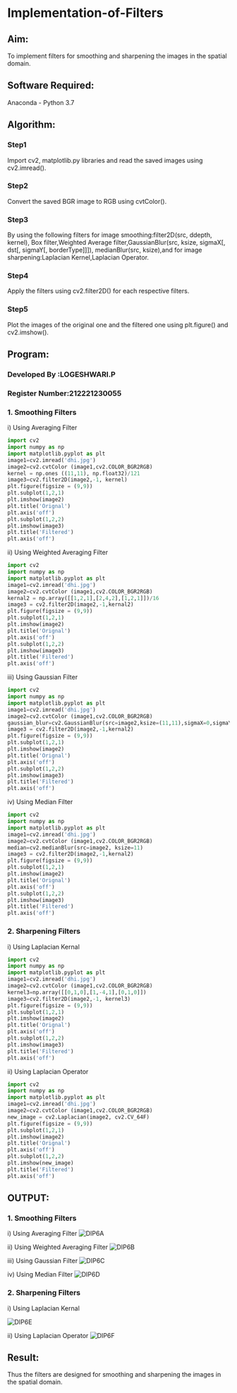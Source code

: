 # Implementation-of-Filters
## Aim:
To implement filters for smoothing and sharpening the images in the spatial domain.

## Software Required:
Anaconda - Python 3.7

## Algorithm:
### Step1

Import cv2, matplotlib.py libraries and read the saved images using cv2.imread().
### Step2

Convert the saved BGR image to RGB using cvtColor().
### Step3

By using the following filters for image smoothing:filter2D(src, ddepth, kernel), Box filter,Weighted Average filter,GaussianBlur(src, ksize, sigmaX[, dst[, sigmaY[, borderType]]]), medianBlur(src, ksize),and for image sharpening:Laplacian Kernel,Laplacian Operator.
### Step4

Apply the filters using cv2.filter2D() for each respective filters.
### Step5

Plot the images of the original one and the filtered one using plt.figure() and cv2.imshow().

## Program:
### Developed By   :LOGESHWARI.P
### Register Number:212221230055


### 1. Smoothing Filters

i) Using Averaging Filter
```Python
import cv2
import numpy as np
import matplotlib.pyplot as plt
image1=cv2.imread('dhi.jpg')
image2=cv2.cvtColor (image1,cv2.COLOR_BGR2RGB) 
kernel = np.ones ((11,11), np.float32)/121
image3=cv2.filter2D(image2,-1, kernel)
plt.figure(figsize = (9,9))
plt.subplot(1,2,1) 
plt.imshow(image2)
plt.title('Orignal') 
plt.axis('off')
plt.subplot(1,2,2)
plt.imshow(image3)
plt.title('Filtered')
plt.axis('off')
```

ii) Using Weighted Averaging Filter
```Python
import cv2
import numpy as np
import matplotlib.pyplot as plt
image1=cv2.imread('dhi.jpg')
image2=cv2.cvtColor (image1,cv2.COLOR_BGR2RGB) 
kernal2 = np.array([[1,2,1],[2,4,2],[1,2,1]])/16 
image3 = cv2.filter2D(image2,-1,kernal2)
plt.figure(figsize = (9,9))
plt.subplot(1,2,1) 
plt.imshow(image2)
plt.title('Orignal') 
plt.axis('off')
plt.subplot(1,2,2)
plt.imshow(image3)
plt.title('Filtered')
plt.axis('off')
```
iii) Using Gaussian Filter
```Python
import cv2
import numpy as np
import matplotlib.pyplot as plt
image1=cv2.imread('dhi.jpg')
image2=cv2.cvtColor (image1,cv2.COLOR_BGR2RGB) 
gaussian_blur=cv2.GaussianBlur(src=image2,ksize=(11,11),sigmaX=0,sigmaY=0)
image3 = cv2.filter2D(image2,-1,kernal2)
plt.figure(figsize = (9,9))
plt.subplot(1,2,1) 
plt.imshow(image2)
plt.title('Orignal') 
plt.axis('off')
plt.subplot(1,2,2)
plt.imshow(image3)
plt.title('Filtered')
plt.axis('off')
```
iv) Using Median Filter
```Python
import cv2
import numpy as np
import matplotlib.pyplot as plt
image1=cv2.imread('dhi.jpg')
image2=cv2.cvtColor (image1,cv2.COLOR_BGR2RGB) 
median=cv2.medianBlur(src=image2, ksize=11)
image3 = cv2.filter2D(image2,-1,kernal2)
plt.figure(figsize = (9,9))
plt.subplot(1,2,1) 
plt.imshow(image2)
plt.title('Orignal') 
plt.axis('off')
plt.subplot(1,2,2)
plt.imshow(image3)
plt.title('Filtered')
plt.axis('off')
```

### 2. Sharpening Filters
i) Using Laplacian Kernal
```Python
import cv2
import numpy as np
import matplotlib.pyplot as plt
image1=cv2.imread('dhi.jpg')
image2=cv2.cvtColor (image1,cv2.COLOR_BGR2RGB) 
kernel3=np.array([[0,1,0],[1,-4,1],[0,1,0]])
image3=cv2.filter2D(image2,-1, kernel3)
plt.figure(figsize = (9,9))
plt.subplot(1,2,1) 
plt.imshow(image2)
plt.title('Orignal') 
plt.axis('off')
plt.subplot(1,2,2)
plt.imshow(image3)
plt.title('Filtered')
plt.axis('off')
```
ii) Using Laplacian Operator
```Python
import cv2
import numpy as np
import matplotlib.pyplot as plt
image1=cv2.imread('dhi.jpg')
image2=cv2.cvtColor (image1,cv2.COLOR_BGR2RGB) 
new_image = cv2.Laplacian(image2, cv2.CV_64F)
plt.figure(figsize = (9,9))
plt.subplot(1,2,1) 
plt.imshow(image2)
plt.title('Orignal') 
plt.axis('off')
plt.subplot(1,2,2)
plt.imshow(new_image)
plt.title('Filtered')
plt.axis('off')
```

## OUTPUT:
### 1. Smoothing Filters

i) Using Averaging Filter
![DIP6A](https://user-images.githubusercontent.com/94211349/230620315-c1cd8120-63f1-412c-b382-abdf4b17faf2.png)

ii) Using Weighted Averaging Filter
![DIP6B](https://user-images.githubusercontent.com/94211349/230620326-e84c74ca-d011-4c99-935b-de82a8af1f75.png)


iii) Using Gaussian Filter
![DIP6C](https://user-images.githubusercontent.com/94211349/230620335-e3647f8a-0231-4c7c-b236-ac7cdc42e608.png)

iv) Using Median Filter
![DIP6D](https://user-images.githubusercontent.com/94211349/230620360-92400118-f7a8-46e6-b6c9-1443de0bf6f6.png)


### 2. Sharpening Filters


i) Using Laplacian Kernal

![DIP6E](https://user-images.githubusercontent.com/94211349/230620389-7d454097-fcd7-4577-af25-23c74e03fceb.png)


ii) Using Laplacian Operator
 ![DIP6F](https://user-images.githubusercontent.com/94211349/230620391-d1c02645-dd2b-4be5-876a-2f9d582f8761.png)


## Result:
Thus the filters are designed for smoothing and sharpening the images in the spatial domain.
